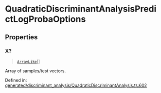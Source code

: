 # QuadraticDiscriminantAnalysisPredictLogProbaOptions

## Properties

### X?

> [`ArrayLike`](../types/ArrayLike.md)[]

Array of samples/test vectors.

Defined in:  [generated/discriminant\_analysis/QuadraticDiscriminantAnalysis.ts:602](https://github.com/transitive-bullshit/scikit-learn-ts/blob/122b3c0/packages/sklearn/src/generated/discriminant_analysis/QuadraticDiscriminantAnalysis.ts#L602)

